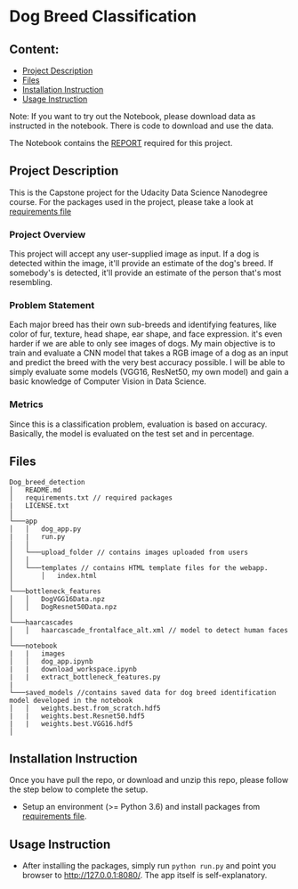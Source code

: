 # Dog Breed Classification

## Content:
- [Project Description](#project-description)
- [Files](#files)
- [Installation Instruction](#installation-instruction)
- [Usage Instruction](#usage-instruction)

Note: If you want to try out the Notebook, please download data as instructed in the notebook. There is code to download and use the data. 

The Notebook contains the [REPORT](./notebook/dog_app.ipynb) required for this project.

## Project Description
This is the Capstone project for the Udacity Data Science Nanodegree course.
For the packages used in the project, please take a look at [requirements file](requirements.txt)

### Project Overview
This project will accept any user-supplied image as input. If a dog is detected within the image, it'll provide an estimate of the dog's breed. If somebody's is detected, it'll provide an estimate of the person that's most resembling.

### Problem Statement
Each major breed has their own sub-breeds and identifying features, like color of fur, texture, head shape, ear shape, and face expression. it's even harder if we are able to only see images of dogs.
My main objective is to train and evaluate a CNN model that takes a RGB image of a dog as an input and predict the breed with the very best accuracy possible. I will be able to simply evaluate some models (VGG16, ResNet50, my own model) and gain a basic knowledge of Computer Vision in Data Science.

### Metrics
Since this is a classification problem, evaluation is based on accuracy. Basically, the model is evaluated on the test set and in percentage.


## Files
```
Dog_breed_detection
│   README.md
│   requirements.txt // required packages
|	LICENSE.txt
│
└───app
│   │   dog_app.py
|	|	run.py
│   │
│   └───upload_folder // contains images uploaded from users
│   │
│   └───templates // contains HTML template files for the webapp.
│       │   index.html
│   
└───bottleneck_features
│   │   DogVGG16Data.npz
│   │   DogResnet50Data.npz
│
└───haarcascades
│   │   haarcascade_frontalface_alt.xml // model to detect human faces
│
└───notebook
|   |   images
│   │   dog_app.ipynb
|	|	download_workspace.ipynb
|	|	extract_bottleneck_features.py
|
└───saved_models //contains saved data for dog breed identification model developed in the notebook
│   │   weights.best.from_scratch.hdf5
|	|	weights.best.Resnet50.hdf5
|	|	weights.best.VGG16.hdf5
│
```

## Installation Instruction
Once you have pull the repo, or download and unzip this repo, please follow the step below to complete the setup.

- Setup an environment (>= Python 3.6) and install packages from [requirements file](requirements.txt).

## Usage Instruction
- After installing the packages, simply run `python run.py` and point you browser to http://127.0.0.1:8080/. The app itself is self-explanatory.
